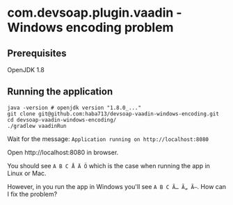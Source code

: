 # com.devsoap.plugin.vaadin - Windows encoding problem

## Prerequisites

OpenJDK 1.8

## Running the application

```
java -version # openjdk version "1.8.0_..."
git clone git@github.com:haba713/devsoap-vaadin-windows-encoding.git
cd devsoap-vaadin-windows-encoding/
./gradlew vaadinRun
```

Wait for the message: `Application running on http://localhost:8080`

Open http://localhost:8080 in browser. 

You should see `A B C Å Ä Ö` which is the case when running the app in Linux
or Mac.

However, in you run the app in Windows you'll see `A B C Ã… Ã„ Ã–`. How can I
fix the problem?
